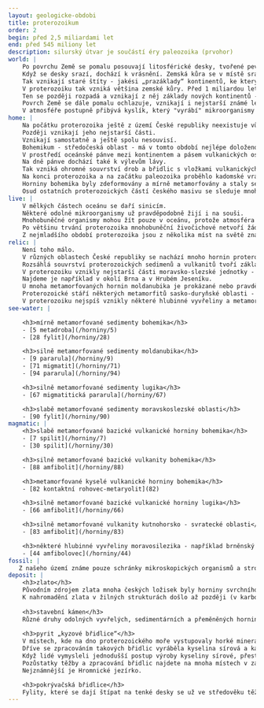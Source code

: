 ```yaml
---
layout: geologicke-obdobi
title: proterozoikum
order: 2
begin: před 2,5 miliardami let
end: před 545 miliony let
description: silurský útvar je součástí éry paleozoika (prvohor)
world: |
    Po povrchu Země se pomalu posouvají litosférické desky, tvořené pevnými horninami.
    Když se desky srazí, dochází k vrásnění. Zemská kůra se v místě srážky deformuje a stává se tlustší.
    Tak vznikají staré štíty - jakési „prazáklady“ kontinentů, ke kterým se při dalších vrásněních postupně „přilepují“ mladší části.
    V proterozoiku tak vzniká většina zemské kůry. Před 1 miliardou let staré štíty asi společně tvoří jeden superkontinent Rodinia.
    Ten se později rozpadá a vznikají z něj základy nových kontinentů - Gondwany, Laurusie, Baltiky a Siberie.
    Povrch Země se dále pomalu ochlazuje, vznikají i nejstarší známé ledovce.
    V atmosféře postupně přibývá kyslík, který "vyrábí" mikroorganismy v oceánu.
home: |
    Na počátku proterozoika ještě z území České republiky neexistuje vůbec nic.
    Později vznikají jeho nejstarší části.
    Vznikají samostatně a ještě spolu nesouvisí.
    Bohemikum - středočeská oblast - má v tomto období nejlépe doloženou historii.
    V prostředí oceánské pánve mezi kontinentem a pásem vulkanických ostrovů (nebo možná mezi dvěma pásy vulkanických ostrovů) se ukládají vrtstvy úlomků starších hornin, přinášených z pevniny a  vrstvy vulkanického popela ze sopek.
    Na dně pánve dochází také k výlevům lávy.
    Tak vzniká ohromné souvrství drob a břidlic s vložkami vulkanických hornin, slepenců a silicitů.
    Na konci proterozoika a na začátku paleozoika proběhlo kadomské vrásnění.
    Horniny bohemika byly zdeformovány a mírně metamorfovány a staly se součástí okraje kontinentu Gondwany.
    Osud ostatních proterozoických částí českého masivu se sleduje mnohem hůř, protože v pozdějších obdobích prošly silnou metamorfózou.
live: |
    V mělkých částech oceánu se daří sinicím.
    Některé odolné mikroorganismy už pravděpodobně žijí i na souši.
    Mnohobuněčné organismy mohou žít pouze v oceánu, protože atmosféra je ještě dost nechrání před kosmickým zářením.
    Po většinu trvání proterozoika mnohobuněční živočichové netvoří žádné pevné schránky nebo kostry, které by se mohly zachovat do současnosti jako fosílie.
    Z nejmladšího období proterozoika jsou z několika míst na světě známé otisky měkkých těl velmi zvláštních živočichů.
relic: |
    Není toho málo.
    V různých oblastech České republiky se nachází mnoho hornin proterozoického stáří:
    Rozsáhlá souvrství proterozoických sedimenů a vulkanitů tvoří základ stavby středočeské oblasti - bohemika.
    V proterozoiku vznikly nejstarší části moravsko-slezské jednotky - moravosilezika.
    Najdeme je například v okolí Brna a v Hrubém Jeseníku.
    U mnoha metamorfovaných hornin moldanubika je prokázané nebo pravděpodobné proterozoické stáří vzniku původních hornin.
    Proterozoické stáří některých metamorfitů sasko-duryňské oblasti - saxothuringika v Krušných horách je hodně pravděpodobné.
    V proterozoiku nejspíš vznikly některé hlubinné vyvřeliny a metamorfované horniny lužické oblasi - lugika v Krkonoších a Orlických horách.
see-water: |

    <h3>mírně metamorfované sedimenty bohemika</h3>
    - [5 metadroba](/horniny/5)
    - [28 fylit](/horniny/28)

    <h3>silně metamorfované sedimenty moldanubika</h3>
    - [9 pararula](/horniny/9)
    - [71 migmatit](/horniny/71)
    - [94 pararula](/horniny/94)

    <h3>silně metamorfované sedimenty lugika</h3>
    - [67 migmatitická pararula](/horniny/67)

    <h3>slabě metamorfované sedimenty moravskoslezské oblasti</h3>
    - [90 fylit](/horniny/90)
magmatic: |
    <h3>slabě metamorfované bazické vulkanické horniny bohemika</h3>
    - [7 spilit](/horniny/7)
    - [30 spilit](/horniny/30)

    <h3>silně metamorfované bazické vulkanity bohemika</h3>
    - [88 amfibolit](/horniny/88)

    <h3>metamorfované kyselé vulkanické horniny bohemika</h3>
    - [82 kontaktní rohovec-metaryolit](82)

    <h3>silně metamorfované bazické vulkanické horniny lugika</h3>
    - [66 amfibolit](/horniny/66)

    <h3>silně metamorfované vulkanity kutnohorsko - svratecké oblasti</h3>
    - [83 amfibolit](/horniny/83)

    <h3>některé hlubinné vyvřeliny moravosilezika - například brněnský masiv</h3>
    - [44 amfibolovec](/horniny/44)
fossil: |
   Z našeho území známe pouze schránky mikroskopických organismů a stromatolity (vrstevnaté struktury, vzniklé činností sinic).
deposit: |
    <h3>zlato</h3>
    Původním zdrojem zlata mnoha českých ložisek byly horniny svrchního proterozoika.
    K nahromadění zlata v žilných strukturách došlo až později (v karbonu) v souvislosti s variským vrásněním.
    
    <h3>stavební kámen</h3>
    Různé druhy odolných vyvřelých, sedimentárních a přeměněných hornin se používají k výrobě drceného kameniva.
    
    <h3>pyrit „kyzové břidlice“</h3>
    V místech, kde na dno proterozoického moře vystupovaly horké minerální prameny, vznikly břidlice, které obsahují hodně pyritu (FeS<sub>2</sub>).
    Dříve se zpracováním takových břidlic vyráběla kyselina sírová a kamence (podvojné sírany).
    Když lidé vymysleli jednodušší postup výroby kyseliny sírové, přestaly se břidlice těžit.
    Pozůstatky těžby a zpracování břidlic najdete na mnoha místech v západních Čechách.
    Nejznámnější je Hromnické jezírko.

    <h3>pokrývačská břidlice</h3>
    Fylity, které se dají štípat na tenké desky se už ve středověku těžily např. v Rabštejně nad Střelou. Vyráběla se z nich velmi odolná střešní krytina.
---
```

